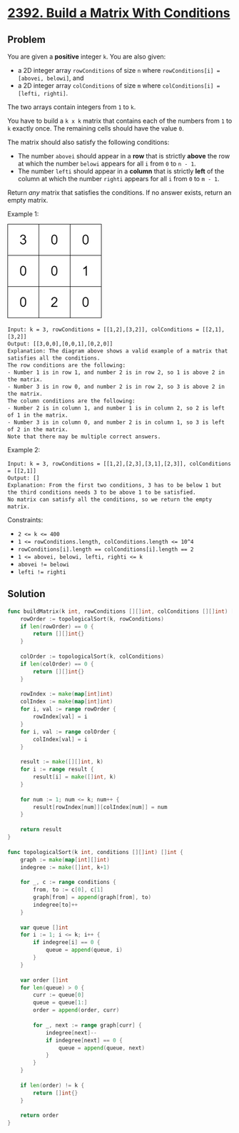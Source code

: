 # [2392. Build a Matrix With Conditions](https://leetcode.com/problems/build-a-matrix-with-conditions/)

## Problem

You are given a **positive** integer `k`. You are also given:

- a 2D integer array `rowConditions` of size `n` where `rowConditions[i] = [abovei, belowi]`, and
- a 2D integer array `colConditions` of size `m` where `colConditions[i] = [lefti, righti]`.

The two arrays contain integers from `1` to `k`.

You have to build a `k x k` matrix that contains each of the numbers from `1` to `k` exactly once. The remaining cells should have the value `0`.

The matrix should also satisfy the following conditions:

- The number `abovei` should appear in a **row** that is strictly **above** the row at which the number `belowi` appears for all `i` from `0` to `n - 1`.
- The number `lefti` should appear in a **column** that is strictly **left** of the column at which the number `righti` appears for all `i` from `0` to `m - 1`.

Return *any* matrix that satisfies the conditions. If no answer exists, return an empty matrix.


Example 1:

![alt text](image.png)

```
Input: k = 3, rowConditions = [[1,2],[3,2]], colConditions = [[2,1],[3,2]]
Output: [[3,0,0],[0,0,1],[0,2,0]]
Explanation: The diagram above shows a valid example of a matrix that satisfies all the conditions.
The row conditions are the following:
- Number 1 is in row 1, and number 2 is in row 2, so 1 is above 2 in the matrix.
- Number 3 is in row 0, and number 2 is in row 2, so 3 is above 2 in the matrix.
The column conditions are the following:
- Number 2 is in column 1, and number 1 is in column 2, so 2 is left of 1 in the matrix.
- Number 3 is in column 0, and number 2 is in column 1, so 3 is left of 2 in the matrix.
Note that there may be multiple correct answers.
```

Example 2:

```
Input: k = 3, rowConditions = [[1,2],[2,3],[3,1],[2,3]], colConditions = [[2,1]]
Output: []
Explanation: From the first two conditions, 3 has to be below 1 but the third conditions needs 3 to be above 1 to be satisfied.
No matrix can satisfy all the conditions, so we return the empty matrix.
``` 

Constraints:

- `2 <= k <= 400`
- `1 <= rowConditions.length, colConditions.length <= 10^4`
- `rowConditions[i].length == colConditions[i].length == 2`
- `1 <= abovei, belowi, lefti, righti <= k`
- `abovei != belowi`
- `lefti != righti`

## Solution

```go
func buildMatrix(k int, rowConditions [][]int, colConditions [][]int) [][]int {
	rowOrder := topologicalSort(k, rowConditions)
	if len(rowOrder) == 0 {
		return [][]int{}
	}

	colOrder := topologicalSort(k, colConditions)
	if len(colOrder) == 0 {
		return [][]int{}
	}

	rowIndex := make(map[int]int)
	colIndex := make(map[int]int)
	for i, val := range rowOrder {
		rowIndex[val] = i
	}
	for i, val := range colOrder {
		colIndex[val] = i
	}

	result := make([][]int, k)
	for i := range result {
		result[i] = make([]int, k)
	}

	for num := 1; num <= k; num++ {
		result[rowIndex[num]][colIndex[num]] = num
	}

	return result
}

func topologicalSort(k int, conditions [][]int) []int {
	graph := make(map[int][]int)
	indegree := make([]int, k+1)

	for _, c := range conditions {
		from, to := c[0], c[1]
		graph[from] = append(graph[from], to)
		indegree[to]++
	}

	var queue []int
	for i := 1; i <= k; i++ {
		if indegree[i] == 0 {
			queue = append(queue, i)
		}
	}

	var order []int
	for len(queue) > 0 {
		curr := queue[0]
		queue = queue[1:]
		order = append(order, curr)

		for _, next := range graph[curr] {
			indegree[next]--
			if indegree[next] == 0 {
				queue = append(queue, next)
			}
		}
	}

	if len(order) != k {
		return []int{}
	}

	return order
}
```
